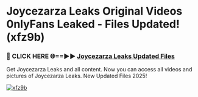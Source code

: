 # Joycezarza Leaks Original Videos 0nlyFans Leaked - Files Updated! (xfz9b)

<h3>🔴 CLICK HERE 🌐==►► <a href="https://tinyurl.com/2wckxsce" rel="nofollow">Joycezarza Leaks Updated Files</a></h3>

Get Joycezarza Leaks and all content. Now you can access all videos and pictures of Joycezarza Leaks. New Updated Files 2025!

[![xfz9b](https://i.imgur.com/AFduVYN.gif)](https://tinyurl.com/2wckxsce)
